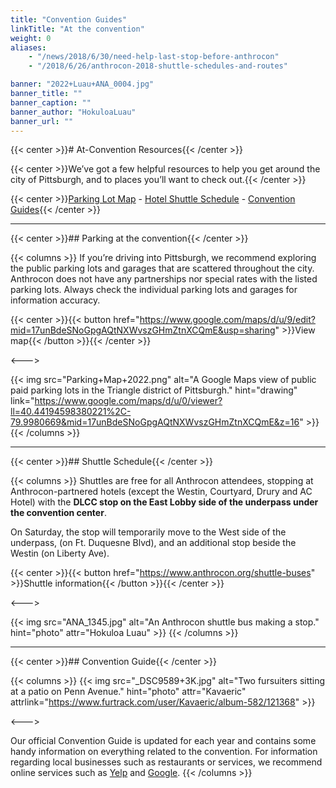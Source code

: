 ```yaml
---
title: "Convention Guides"
linkTitle: "At the convention"
weight: 0
aliases:
    - "/news/2018/6/30/need-help-last-stop-before-anthrocon"
    - "/2018/6/26/anthrocon-2018-shuttle-schedules-and-routes"

banner: "2022+Luau+ANA_0004.jpg"
banner_title: ""
banner_caption: ""
banner_author: "HokuloaLuau"
banner_url: ""
---
```


{{< center >}}# At-Convention Resources{{< /center >}}

{{< center >}}We’ve got a few helpful resources to help you get around the city of Pittsburgh, and to places you’ll want to check out.{{< /center >}}

{{< center >}}[Parking Lot Map](#parking-at-the-convention) - [Hotel Shuttle Schedule](#shuttle-schedule) - [Convention Guides](#convention-guide){{< /center >}}

***

{{< center >}}## Parking at the convention{{< /center >}}

{{< columns >}}
If you’re driving into Pittsburgh, we recommend exploring the public parking lots and garages that are scattered throughout the city. Anthrocon does not have any partnerships nor special rates with the listed parking lots. Always check the individual parking lots and garages for information accuracy.

{{< center >}}{{< button href="https://www.google.com/maps/d/u/9/edit?mid=17unBdeSNoGpgAQtNXWvszGHmZtnXCQmE&usp=sharing" >}}View map{{< /button >}}{{< /center >}}

<--->

{{< img src="Parking+Map+2022.png" alt="A Google Maps view of public paid parking lots in the Triangle district of Pittsburgh." hint="drawing" link="https://www.google.com/maps/d/u/0/viewer?ll=40.44194598380221%2C-79.9980669&mid=17unBdeSNoGpgAQtNXWvszGHmZtnXCQmE&z=16" >}}
{{< /columns >}}

***

{{< center >}}## Shuttle Schedule{{< /center >}}

{{< columns >}}
Shuttles are free for all Anthrocon attendees, stopping at Anthrocon-partnered hotels (except the Westin, Courtyard, Drury and AC Hotel) with the **DLCC stop on the East Lobby side of the underpass under the convention center**.

On Saturday, the stop will temporarily move to the West side of the underpass, (on Ft. Duquesne Blvd), and an additional stop beside the Westin (on Liberty Ave).

{{< center >}}{{< button href="https://www.anthrocon.org/shuttle-buses" >}}Shuttle information{{< /button >}}{{< /center >}}

<--->

{{< img src="ANA_1345.jpg" alt="An Anthrocon shuttle bus making a stop." hint="photo" attr="Hokuloa Luau" >}}
{{< /columns >}}

***

{{< center >}}## Convention Guide{{< /center >}}

{{< columns >}}
{{< img src="_DSC9589+3K.jpg" alt="Two fursuiters sitting at a patio on Penn Avenue." hint="photo" attr="Kavaeric" attrlink="https://www.furtrack.com/user/Kavaeric/album-582/121368" >}}

<--->

Our official Convention Guide is updated for each year and contains some handy information on everything related to the convention. For information regarding local businesses such as restaurants or services, we recommend online services such as [Yelp](https://yelp.com) and [Google](https://www.google.com/maps).
{{< /columns >}}
